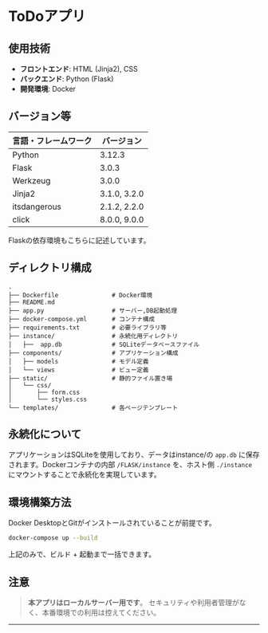 # ToDoアプリ

## 使用技術

- **フロントエンド**: HTML (Jinja2), CSS
- **バックエンド**: Python (Flask)
- **開発環境**: Docker

## バージョン等

| 言語・フレームワーク  | バージョン     |
| --------------------- | -------------- |
| Python                | 3.12.3         |
| Flask                 | 3.0.3          |
| Werkzeug              | 3.0.0          |
| Jinja2                | 3.1.0, 3.2.0   |
| itsdangerous          | 2.1.2, 2.2.0   |
| click                 | 8.0.0, 9.0.0   |

Flaskの依存環境もこちらに記述しています。

## ディレクトリ構成

```
. 
├── Dockerfile               # Docker環境
├── README.md                
├── app.py                   # サーバー,DB起動処理
├── docker-compose.yml       # コンテナ構成
├── requirements.txt         # 必要ライブラリ等
├── instance/                # 永続化用ディレクトリ
│   ├──  app.db              # SQLiteデータベースファイル 
├── components/              # アプリケーション構成
│   ├── models               # モデル定義
│   └── views                # ビュー定義
├── static/                  # 静的ファイル置き場
│   └── css/
│       ├── form.css 
│       └── styles.css
└── templates/               # 各ページテンプレート
```

## 永続化について

アプリケーションはSQLiteを使用しており、データはinstance/の `app.db` に保存されます。Dockerコンテナの内部 `/FLASK/instance` を、ホスト側 `./instance` にマウントすることで永続化を実現しています。

## 環境構築方法

Docker DesktopとGitがインストールされていることが前提です。

```bash
docker-compose up --build
```

上記のみで、ビルド + 起動まで一括できます。

## 注意

> **本アプリはローカルサーバー用です**。
> セキュリティや利用者管理がなく、本番環境での利用は控えてください。

---

